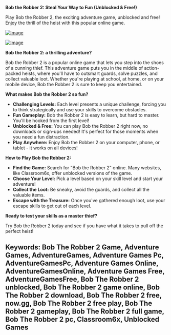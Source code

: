 **Bob the Robber 2: Steal Your Way to Fun (Unblocked & Free!)**

Play Bob the Robber 2, the exciting adventure game, unblocked and free! Enjoy the thrill of the heist with this popular online game.



[![image](https://github.com/user-attachments/assets/017fe53c-4562-472c-af07-810ea661bc73)](https://online-generator.github.io/unblockedgames/bob-the-robber-2-unblocked/)

[![image](https://github.com/user-attachments/assets/0bacd57b-345a-409c-b453-4bad71bca017)](https://online-generator.github.io/unblockedgames/bob-the-robber-2-unblocked/)


**Bob the Robber 2: a thrilling adventure?** 

Bob the Robber 2 is a popular online game that lets you step into the shoes of a cunning thief.  This adventure game puts you in the middle of action-packed heists, where you'll have to outsmart guards, solve puzzles, and collect valuable loot.  Whether you're playing at school, at home, or on your mobile device, Bob the Robber 2 is sure to keep you entertained.

**What makes Bob the Robber 2 so fun?** 

* **Challenging Levels:** Each level presents a unique challenge, forcing you to think strategically and use your skills to overcome obstacles. 
* **Fun Gameplay:**  Bob the Robber 2 is easy to learn, but hard to master. You'll be hooked from the first level!
* **Unblocked & Free:** You can play Bob the Robber 2 right now, no downloads or sign-ups needed!  It's perfect for those moments when you need a fun distraction. 
* **Play Anywhere:**  Enjoy Bob the Robber 2 on your computer, phone, or tablet - it works on all devices!

**How to Play Bob the Robber 2:**

* **Find the Game:**  Search for "Bob the Robber 2" online. Many websites, like Classroom6x, offer unblocked versions of the game.
* **Choose Your Level:**  Pick a level based on your skill level and start your adventure!
* **Collect the Loot:**  Be sneaky, avoid the guards, and collect all the valuable items.
* **Escape with the Treasure:**  Once you've gathered enough loot, use your escape skills to get out of each level.

**Ready to test your skills as a master thief?**

Try Bob the Robber 2 today and see if you have what it takes to pull off the perfect heist! 

## Keywords: Bob The Robber 2 Game, Adventure Games, AdventureGames, Adventure Games Pc, AdventureGamesPc, Adventure Games Online, AdventureGamesOnline, Adventure Games Free, AdventureGamesFree, Bob The Robber 2 unblocked, Bob The Robber 2 game online, Bob The Robber 2 download, Bob The Robber 2 free, now.gg, Bob The Robber 2 free play, Bob The Robber 2 gameplay, Bob The Robber 2 full game, Bob The Robber 2 pc, Classroom6x, Unblocked Games

